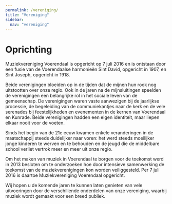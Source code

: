 ```yaml
---
permalink: /vereniging/
title: "Vereniging"
sidebar:
  nav: "vereniging"
---
```


# Oprichting 
Muziekvereniging Voerendaal is opgericht op 7 juli 2016 en is ontstaan door een fusie van de Voerendaalse harmonieën Sint David, opgericht in 1907, en Sint Joseph, opgericht in 1918.

Beide verenigingen bloeiden op in de tijden dat de mijnen hun rook nog uitstootten over onze regio.
Ook in de jaren na de mijnsluitingen speelden de verenigingen een belangrijke rol in het sociale leven van de gemeenschap.
De verenigingen waren vaste aanwezigen bij de jaarlijkse processie, de begeleiding van de communiekantjes naar de kerk en de vele serenades bij feestelijkheden en evenementen in de kernen van Voerendaal en Kunrade. Beide verenigingen hadden een eigen identiteit, maar liepen elkaar nooit voor de voeten.

Sinds het begin van de 21e eeuw kwamen enkele veranderingen in de maatschappij steeds duidelijker naar voren: het werd steeds moeilijker jonge kinderen te werven en te behouden en de jeugd die de middelbare school verliet vertrok meer en meer uit onze regio.

Om het maken van muziek in Voerendaal te borgen voor de toekomst werd in 2013 besloten om te onderzoeken hoe door intensieve samenwerking de toekomst van de muziekverenigingen kon worden veiliggesteld. Per 7 juli 2016 is daartoe Muziekvereniging Voerendaal opgericht.

Wij hopen u de komende jaren te kunnen laten genieten van vele uitvoeringen door de verschillende onderdelen van onze vereniging, waarbij muziek wordt gemaakt voor een breed publiek.